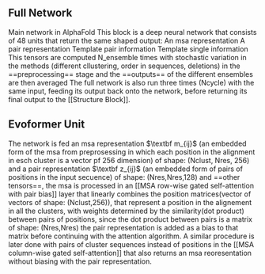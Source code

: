 ## Full Network
Main network in AlphaFold
This block is a deep neural network that consists of 48 units that return the same shaped output: 
	An msa representation
	A pair representation
	Template pair information
	Template single information
This tensors are computed N_ensemble times with stochastic variation in the methods (different cllustering, order in sequences, deletions) in the ==preprocessing== stage and the ==outputs== of the different ensembles are then averaged
The full network is also run three times (Ncycle) with the same input, feeding its output back onto the network, before returning its final output to the [[Structure Block]].

## Evoformer Unit

The network is fed an msa representation $\textbf m_{ij}$ (an embedded form of the msa from preprosessing in which each position in the alignment in esch cluster is a vector pf 256 dimension) of shape: (Nclust, Nres, 256) and a pair representation $\textbf z_{ij}$ (an embedded form of pairs of positions in the input secuence) of shape: (Nres,Nres,128) and ==other tensors==, the msa is processed in an [[MSA row-wise gated self-attention with pair bias]] layer that linearly combines the position matrices(vector of vectors of shape: (Nclust,256)), that represent a position in the alignement in all the clusters, with weights determined by the similarity(dot product) between pairs of positions, since the dot product between pairs is a matrix of shape: (Nres,Nres) the pair representation is added as a bias to that matrix before continuing with the attention algorithm.
A similar procedure is later done with pairs of cluster sequences instead of positions in the [[MSA column-wise gated self-attention]] that also returns an msa reoresentation without biasing with the pair representation.
